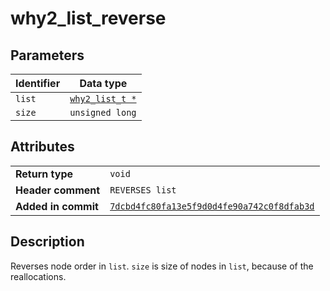 <!--
This is part of WHY2
Copyright (C) 2022 Václav Šmejkal

This program is free software: you can redistribute it and/or modify
it under the terms of the GNU General Public License as published by
the Free Software Foundation, either version 3 of the License, or
(at your option) any later version.

This program is distributed in the hope that it will be useful,
but WITHOUT ANY WARRANTY; without even the implied warranty of
MERCHANTABILITY or FITNESS FOR A PARTICULAR PURPOSE.  See the
GNU General Public License for more details.

You should have received a copy of the GNU General Public License
along with this program.  If not, see <https://www.gnu.org/licenses/>.
-->

# why2_list_reverse

## Parameters

| Identifier | Data type                                                   |
| ---------- | ----------------------------------------------------------- |
| `list`     | [`why2_list_t *`](../../../../types/core/llist/why2_list_t) |
| `size`     | `unsigned long`                                             |

## Attributes

|                     |                                                                       |
| ------------------  | --------------------------------------------------------------------- |
| **Return type**     | `void`                                                                |
| **Header comment**  | `REVERSES list`                                                       |
| **Added in commit** | [`7dcbd4fc80fa13e5f9d0d4fe90a742c0f8dfab3d`](https://github.com/ENGO150/WHY2/commit/7dcbd4fc80fa13e5f9d0d4fe90a742c0f8dfab3d) |

## Description

Reverses node order in `list`. `size` is size of nodes in `list`, because of the reallocations.